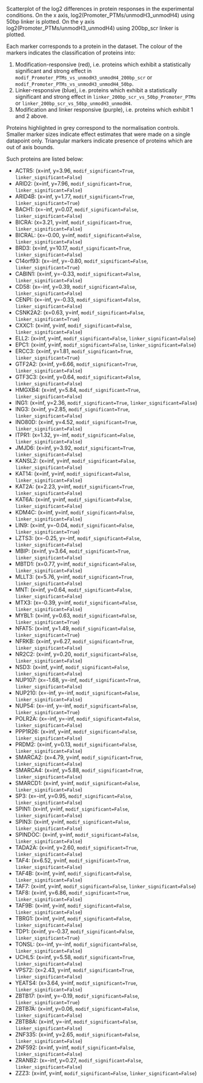 
Scatterplot of the log2 differences in protein responses in the experimental conditions.
On the x axis, log2(Promoter_PTMs/unmodH3_unmodH4) using 50bp linker is plotted. On the y axis log2(Promoter_PTMs/unmodH3_unmodH4) using 200bp_scr linker is plotted.

Each marker corresponds to a protein in the dataset. The colour of the markers indicates the classification of proteins into:

1. Modification-responsive (red), i.e. proteins which exhibit a statistically significant and strong effect in `modif_Promoter_PTMs_vs_unmodH3_unmodH4_200bp_scr` or `modif_Promoter_PTMs_vs_unmodH3_unmodH4_50bp`.
2. Linker-responsive (blue), i.e. proteins which exhibit a statistically significant and strong effect in `linker_200bp_scr_vs_50bp_Promoter_PTMs` or `linker_200bp_scr_vs_50bp_unmodH3_unmodH4`.
3. Modification and linker responsive (purple), i.e. proteins which exhibit 1 and 2 above.

Proteins highlighted in grey correspond to the normalisation controls.
Smaller marker sizes indicate effect estimates that were made on a single datapoint only.
Triangular markers indicate presence of proteins which are out of axis bounds.

Such proteins are listed below:

   - ACTR5: (x=inf, y=3.96, `modif_significant=True`, `linker_significant=False`)
   - ARID2: (x=inf, y=7.96, `modif_significant=True`, `linker_significant=False`)
   - ARID4B: (x=inf, y=1.77, `modif_significant=True`, `linker_significant=True`)
   - BACH1: (x=-inf, y=0.07, `modif_significant=False`, `linker_significant=False`)
   - BICRA: (x=3.21, y=inf, `modif_significant=True`, `linker_significant=False`)
   - BICRAL: (x=-0.00, y=inf, `modif_significant=False`, `linker_significant=False`)
   - BRD3: (x=inf, y=10.17, `modif_significant=True`, `linker_significant=False`)
   - C14orf93: (x=-inf, y=-0.80, `modif_significant=False`, `linker_significant=True`)
   - CABIN1: (x=inf, y=-0.33, `modif_significant=False`, `linker_significant=False`)
   - CD58: (x=-inf, y=0.39, `modif_significant=False`, `linker_significant=False`)
   - CENPI: (x=-inf, y=-0.33, `modif_significant=False`, `linker_significant=False`)
   - CSNK2A2: (x=0.63, y=inf, `modif_significant=False`, `linker_significant=True`)
   - CXXC1: (x=inf, y=inf, `modif_significant=False`, `linker_significant=False`)
   - ELL2: (x=inf, y=inf, `modif_significant=False`, `linker_significant=False`)
   - EPC1: (x=inf, y=inf, `modif_significant=False`, `linker_significant=False`)
   - ERCC3: (x=inf, y=1.81, `modif_significant=True`, `linker_significant=True`)
   - GTF2A2: (x=inf, y=6.66, `modif_significant=True`, `linker_significant=False`)
   - GTF3C3: (x=inf, y=0.64, `modif_significant=False`, `linker_significant=False`)
   - HMGXB4: (x=inf, y=5.84, `modif_significant=True`, `linker_significant=False`)
   - ING1: (x=inf, y=2.36, `modif_significant=True`, `linker_significant=False`)
   - ING3: (x=inf, y=2.85, `modif_significant=True`, `linker_significant=False`)
   - INO80D: (x=inf, y=4.52, `modif_significant=True`, `linker_significant=False`)
   - ITPR1: (x=1.32, y=-inf, `modif_significant=False`, `linker_significant=False`)
   - JMJD6: (x=inf, y=3.92, `modif_significant=True`, `linker_significant=False`)
   - KANSL2: (x=inf, y=inf, `modif_significant=False`, `linker_significant=False`)
   - KAT14: (x=inf, y=inf, `modif_significant=False`, `linker_significant=False`)
   - KAT2A: (x=2.23, y=inf, `modif_significant=True`, `linker_significant=False`)
   - KAT6A: (x=inf, y=inf, `modif_significant=False`, `linker_significant=False`)
   - KDM4C: (x=inf, y=inf, `modif_significant=False`, `linker_significant=False`)
   - LIN9: (x=inf, y=-0.04, `modif_significant=False`, `linker_significant=True`)
   - LZTS3: (x=-0.25, y=-inf, `modif_significant=False`, `linker_significant=False`)
   - MBIP: (x=inf, y=3.64, `modif_significant=True`, `linker_significant=False`)
   - MBTD1: (x=0.77, y=inf, `modif_significant=False`, `linker_significant=False`)
   - MLLT3: (x=5.76, y=inf, `modif_significant=True`, `linker_significant=False`)
   - MNT: (x=inf, y=0.64, `modif_significant=False`, `linker_significant=False`)
   - MTX3: (x=-0.39, y=inf, `modif_significant=False`, `linker_significant=False`)
   - MYBL1: (x=inf, y=0.63, `modif_significant=False`, `linker_significant=True`)
   - NFAT5: (x=inf, y=1.49, `modif_significant=False`, `linker_significant=True`)
   - NFRKB: (x=inf, y=6.27, `modif_significant=True`, `linker_significant=False`)
   - NR2C2: (x=inf, y=0.20, `modif_significant=False`, `linker_significant=False`)
   - NSD3: (x=inf, y=inf, `modif_significant=False`, `linker_significant=False`)
   - NUP107: (x=-1.68, y=-inf, `modif_significant=True`, `linker_significant=False`)
   - NUP210: (x=-inf, y=-inf, `modif_significant=False`, `linker_significant=False`)
   - NUP54: (x=-inf, y=-inf, `modif_significant=False`, `linker_significant=True`)
   - POLR2A: (x=-inf, y=-inf, `modif_significant=False`, `linker_significant=False`)
   - PPP1R26: (x=inf, y=inf, `modif_significant=False`, `linker_significant=False`)
   - PRDM2: (x=inf, y=0.13, `modif_significant=False`, `linker_significant=False`)
   - SMARCA2: (x=4.79, y=inf, `modif_significant=True`, `linker_significant=False`)
   - SMARCA4: (x=inf, y=5.88, `modif_significant=True`, `linker_significant=False`)
   - SMARCD1: (x=inf, y=inf, `modif_significant=False`, `linker_significant=False`)
   - SP3: (x=-inf, y=0.95, `modif_significant=False`, `linker_significant=False`)
   - SPIN1: (x=inf, y=inf, `modif_significant=False`, `linker_significant=False`)
   - SPIN3: (x=inf, y=inf, `modif_significant=False`, `linker_significant=False`)
   - SPINDOC: (x=inf, y=inf, `modif_significant=False`, `linker_significant=False`)
   - TADA2A: (x=inf, y=2.60, `modif_significant=True`, `linker_significant=False`)
   - TAF4: (x=6.52, y=inf, `modif_significant=True`, `linker_significant=False`)
   - TAF4B: (x=inf, y=inf, `modif_significant=False`, `linker_significant=False`)
   - TAF7: (x=inf, y=inf, `modif_significant=False`, `linker_significant=False`)
   - TAF8: (x=inf, y=6.86, `modif_significant=True`, `linker_significant=False`)
   - TAF9B: (x=inf, y=inf, `modif_significant=False`, `linker_significant=False`)
   - TBRG1: (x=inf, y=inf, `modif_significant=False`, `linker_significant=False`)
   - TDP1: (x=inf, y=-0.37, `modif_significant=False`, `linker_significant=True`)
   - TONSL: (x=-inf, y=-inf, `modif_significant=False`, `linker_significant=False`)
   - UCHL5: (x=inf, y=5.58, `modif_significant=True`, `linker_significant=False`)
   - VPS72: (x=2.43, y=inf, `modif_significant=True`, `linker_significant=False`)
   - YEATS4: (x=3.64, y=inf, `modif_significant=True`, `linker_significant=False`)
   - ZBTB17: (x=inf, y=-0.19, `modif_significant=False`, `linker_significant=True`)
   - ZBTB7A: (x=inf, y=0.06, `modif_significant=False`, `linker_significant=False`)
   - ZBTB8A: (x=inf, y=-inf, `modif_significant=False`, `linker_significant=False`)
   - ZNF335: (x=inf, y=2.65, `modif_significant=False`, `linker_significant=False`)
   - ZNF592: (x=inf, y=inf, `modif_significant=False`, `linker_significant=False`)
   - ZRANB2: (x=-inf, y=0.27, `modif_significant=False`, `linker_significant=False`)
   - ZZZ3: (x=inf, y=inf, `modif_significant=False`, `linker_significant=False`)
        